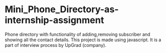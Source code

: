 # Mini_Phone_Directory-as-internship-assignment
Phone directory with functionality of adding,removing subscriber and showing all the contact details.
This project is made using javascript. It is a part of interview process by UpGrad (company).
